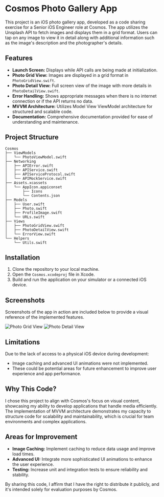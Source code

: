 # Cosmos Photo Gallery App

This project is an iOS photo gallery app, developed as a code sharing exercise for a Senior iOS Engineer role at Cosmos. The app utilizes the Unsplash API to fetch images and displays them in a grid format. Users can tap on any image to view it in detail along with additional information such as the image's description and the photographer's details.

## Features

- **Launch Screen:** Displays while API calls are being made at initialization.
- **Photo Grid View:** Images are displayed in a grid format in `PhotoGridView.swift`.
- **Photo Detail View:** Full screen view of the image with more details in `PhotoDetailView.swift`.
- **Error Handling:** Shows appropriate messages when there is no internet connection or if the API returns no data.
- **MVVM Architecture:** Utilizes Model View ViewModel architecture for structured and scalable code.
- **Documentation:** Comprehensive documentation provided for ease of understanding and maintenance.

## Project Structure

```
Cosmos
├── ViewModels
│   └── PhotoViewModel.swift
├── Networking
│   ├── APIError.swift
│   ├── APIService.swift
│   ├── APIServiceProtocol.swift
│   └── APIMockService.swift
├── Assets.xcassets
│   └── AppIcon.appiconset
│       ├── Icons
│       └── Contents.json
├── Models
│   ├── User.swift
│   ├── Photo.swift
│   ├── ProfileImage.swift
│   └── URLs.swift
├── Views
│   ├── PhotoGridView.swift
│   ├── PhotoDetailView.swift
│   └── ErrorView.swift
└── Helpers
    └── Utils.swift
```

## Installation

1. Clone the repository to your local machine.
2. Open the `Cosmos.xcodeproj` file in Xcode.
3. Build and run the application on your simulator or a connected iOS device.

## Screenshots
Screenshots of the app in action are included below to provide a visual reference of the implemented features.

![Photo Grid View](https://i.ibb.co/QfF5hQ8/Simulator-Screen-Shot-i-Phone-14-2024-05-20-at-03-08-17.png) ![Photo Detail View](https://i.ibb.co/xFXnkFm/Simulator-Screen-Shot-i-Phone-14-2024-05-20-at-03-08-34.png)

## Limitations

Due to the lack of access to a physical iOS device during development:
- Image caching and advanced UI animations were not implemented.
- These could be potential areas for future enhancement to improve user experience and app performance.

## Why This Code?

I chose this project to align with Cosmos's focus on visual content, showcasing my ability to develop applications that handle media efficiently. The implementation of MVVM architecture demonstrates my capacity to structure code for scalability and maintainability, which is crucial for team environments and complex applications.

## Areas for Improvement

- **Image Caching:** Implement caching to reduce data usage and improve load times.
- **Advanced UI:** Integrate more sophisticated UI animations to enhance the user experience.
- **Testing:** Increase unit and integration tests to ensure reliability and stability.

By sharing this code, I affirm that I have the right to distribute it publicly, and it's intended solely for evaluation purposes by Cosmos.
